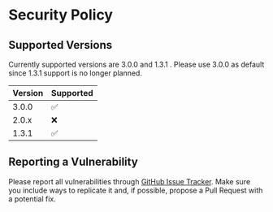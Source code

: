 # Security Policy

## Supported Versions

Currently supported versions are 3.0.0 and 1.3.1 . Please use 3.0.0 as default since 1.3.1 support is no longer planned.

| Version | Supported          |
| ------- | ------------------ |
| 3.0.0   | :white_check_mark: |
| 2.0.x   | :x:                |
| 1.3.1   | :white_check_mark: |

## Reporting a Vulnerability

Please report all vulnerabilities through [GitHub Issue Tracker](https://github.com/melexis/warnings-plugin/issues).
Make sure you include ways to replicate it and, if possible, propose a Pull Request with a potential fix.
